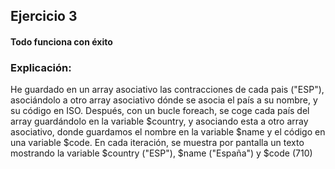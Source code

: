 ## Ejercicio 3
#### Todo funciona con éxito
### Explicación:

He guardado en un array asociativo las contracciones de cada pais ("ESP"), asociándolo a otro array
asociativo dónde se asocia el país a su nombre, y su código en ISO. Después, con un bucle foreach, 
se coge cada país del array guardándolo en la variable $country, y asociando esta a otro array 
asociativo, donde guardamos el nombre en la variable $name y el código en una variable $code. En
cada iteración, se muestra por pantalla un texto mostrando la variable $country ("ESP"), $name ("España")
y $code (710)